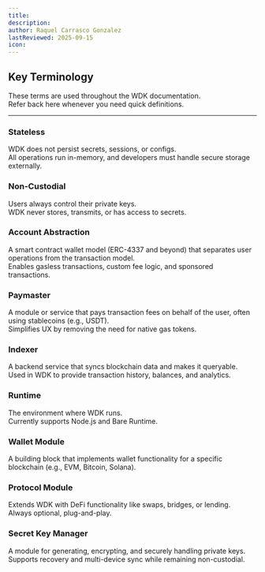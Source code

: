 ```yaml
---
title: 
description:
author: Raquel Carrasco Gonzalez
lastReviewed: 2025-09-15
icon:    
---
```


## Key Terminology

These terms are used throughout the WDK documentation.  
Refer back here whenever you need quick definitions.

---

### Stateless
WDK does not persist secrets, sessions, or configs.  
All operations run in-memory, and developers must handle secure storage externally.

### Non-Custodial
Users always control their private keys.  
WDK never stores, transmits, or has access to secrets.

### Account Abstraction
A smart contract wallet model (ERC-4337 and beyond) that separates user operations from the transaction model.  
Enables gasless transactions, custom fee logic, and sponsored transactions.

### Paymaster
A module or service that pays transaction fees on behalf of the user, often using stablecoins (e.g., USDT).  
Simplifies UX by removing the need for native gas tokens.

### Indexer
A backend service that syncs blockchain data and makes it queryable.  
Used in WDK to provide transaction history, balances, and analytics.

### Runtime
The environment where WDK runs.  
Currently supports Node.js and Bare Runtime.

### Wallet Module
A building block that implements wallet functionality for a specific blockchain (e.g., EVM, Bitcoin, Solana).

### Protocol Module
Extends WDK with DeFi functionality like swaps, bridges, or lending.  
Always optional, plug-and-play.

### Secret Key Manager
A module for generating, encrypting, and securely handling private keys.  
Supports recovery and multi-device sync while remaining non-custodial.
